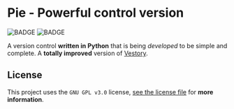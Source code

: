 # Pie - Powerful control version

![BADGE](https://img.shields.io/static/v1?label=status&message=development&color=orange)
![BADGE](https://img.shields.io/static/v1?label=license&message=GPL%20v3.0&color=blue)

A version control **written in Python** that is being *developed* to be simple and complete. A **totally improved** version of [Vestory](https://github.com/jaedsonpys/vestory).

## License

This project uses the `GNU GPL v3.0` license, [see the license file](https://github.com/jaedsonpys/pie/blob/master/LICENSE) for **more information**.